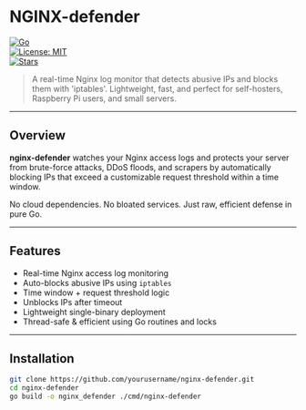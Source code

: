# NGINX-defender

[![Go](https://img.shields.io/badge/Go-1.21+-00ADD8?logo=go&logoColor=white)](https://golang.org/)  
[![License: MIT](https://img.shields.io/badge/License-MIT-green.svg)](LICENSE)  
[![Stars](https://img.shields.io/github/stars/yourusername/nginx-defender?style=social)](https://github.com/yourusername/nginx-defender/stargazers)

> A real-time Nginx log monitor that detects abusive IPs and blocks them with 'iptables'. Lightweight, fast, and perfect for self-hosters, Raspberry Pi users, and small servers.

---

## Overview

**nginx-defender** watches your Nginx access logs and protects your server from brute-force attacks, DDoS floods, and scrapers by automatically blocking IPs that exceed a customizable request threshold within a time window.

No cloud dependencies. No bloated services. Just raw, efficient defense in pure Go.

---

## Features

- Real-time Nginx access log monitoring  
- Auto-blocks abusive IPs using `iptables`  
- Time window + request threshold logic  
- Unblocks IPs after timeout  
- Lightweight single-binary deployment  
- Thread-safe & efficient using Go routines and locks

---

## Installation

```bash
git clone https://github.com/yourusername/nginx-defender.git
cd nginx-defender
go build -o nginx_defender ./cmd/nginx-defender
```
